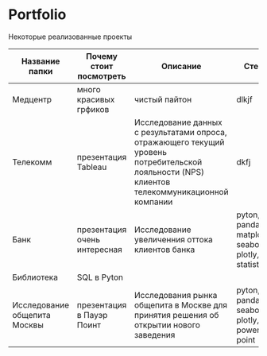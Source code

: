# Portfolio
Некоторые реализованные проекты


|Название папки|Почему стоит посмотреть|Описание|Стеки|
|--| ------------|----------|------|
| Медцентр | много красивых грфиков | чистый пайтон | dlkjf |
|Телекомм | презентация Tableau | Исследование данных с результатами опроса, отражающего текущий уровень потребительской лояльности (NPS) клиентов телекоммуникационной компании | dkfj|
|Банк| презентация очень интересная| Исследование увеличенния оттока клиентов банка| pyton, pandas matplotlib, seaborn plotly, statistics
|Библиотека | SQL в Pyton|
|Исследование общепита Москвы |презентация в Пауэр Поинт |  Исследования рынка общепита в Москве для принятия решения об открытии нового заведения | pyton, pandas, seaborn, plotly, power point


